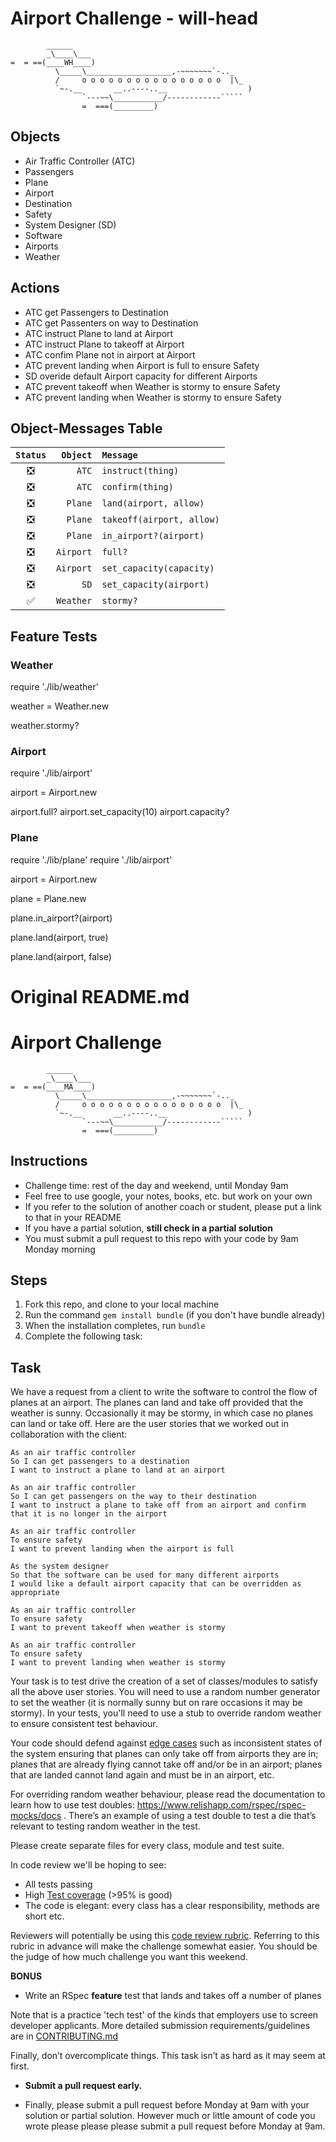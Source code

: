 # Airport Challenge - will-head

```
        ______
        _\____\___
=  = ==(____WH____)
          \_____\___________________,-~~~~~~~`-.._
          /     o o o o o o o o o o o o o o o o  |\_
          `~-.__       __..----..__                  )
                `---~~\___________/------------`````
                =  ===(_________)

```

## Objects

* Air Traffic Controller (ATC)
* Passengers
* Plane
* Airport
* Destination
* Safety
* System Designer (SD)
* Software
* Airports
* Weather

## Actions

* ATC get Passengers to Destination
* ATC get Passenters on way to Destination
* ATC instruct Plane to land at Airport
* ATC instruct Plane to takeoff at Airport
* ATC confim Plane not in airport at Airport
* ATC prevent landing when Airport is full to ensure Safety
* SD overide default Airport capacity for different Airports
* ATC prevent takeoff when Weather is stormy to ensure Safety
* ATC prevent landing when Weather is stormy to ensure Safety

## Object-Messages Table

| ```Status```                  | ```Object```     | ```Message``` |
|:--:                           |               --:|:--            |
| :negative_squared_cross_mark: | ```ATC```        | ```instruct(thing)``` |
| :negative_squared_cross_mark: | ```ATC```        | ```confirm(thing)``` |
| :negative_squared_cross_mark: | ```Plane```      | ```land(airport, allow)``` |
| :negative_squared_cross_mark: | ```Plane```      | ```takeoff(airport, allow)``` |
| :negative_squared_cross_mark: | ```Plane```      | ```in_airport?(airport)``` |
| :negative_squared_cross_mark: | ```Airport```    | ```full?``` |
| :negative_squared_cross_mark: | ```Airport```    | ```set_capacity(capacity)``` |
| :negative_squared_cross_mark: | ```SD```         | ```set_capacity(airport)``` |
| :white_check_mark:            | ```Weather```    | ```stormy?``` |

## Feature Tests

### Weather

require './lib/weather'

weather = Weather.new

weather.stormy?

### Airport

require './lib/airport'

airport = Airport.new

airport.full?
airport.set_capacity(10)
airport.capacity?

### Plane
require './lib/plane'
require './lib/airport'

airport = Airport.new

plane = Plane.new

plane.in_airport?(airport)

plane.land(airport, true)

plane.land(airport, false)




Original README.md
==================

Airport Challenge
=================

```
        ______
        _\____\___
=  = ==(____MA____)
          \_____\___________________,-~~~~~~~`-.._
          /     o o o o o o o o o o o o o o o o  |\_
          `~-.__       __..----..__                  )
                `---~~\___________/------------`````
                =  ===(_________)

```

Instructions
---------

* Challenge time: rest of the day and weekend, until Monday 9am
* Feel free to use google, your notes, books, etc. but work on your own
* If you refer to the solution of another coach or student, please put a link to that in your README
* If you have a partial solution, **still check in a partial solution**
* You must submit a pull request to this repo with your code by 9am Monday morning

Steps
-------

1. Fork this repo, and clone to your local machine
2. Run the command `gem install bundle` (if you don't have bundle already)
3. When the installation completes, run `bundle`
4. Complete the following task:

Task
-----

We have a request from a client to write the software to control the flow of planes at an airport. The planes can land and take off provided that the weather is sunny. Occasionally it may be stormy, in which case no planes can land or take off.  Here are the user stories that we worked out in collaboration with the client:

```
As an air traffic controller 
So I can get passengers to a destination 
I want to instruct a plane to land at an airport

As an air traffic controller 
So I can get passengers on the way to their destination 
I want to instruct a plane to take off from an airport and confirm that it is no longer in the airport

As an air traffic controller 
To ensure safety 
I want to prevent landing when the airport is full 

As the system designer
So that the software can be used for many different airports
I would like a default airport capacity that can be overridden as appropriate

As an air traffic controller 
To ensure safety 
I want to prevent takeoff when weather is stormy 

As an air traffic controller 
To ensure safety 
I want to prevent landing when weather is stormy 
```

Your task is to test drive the creation of a set of classes/modules to satisfy all the above user stories. You will need to use a random number generator to set the weather (it is normally sunny but on rare occasions it may be stormy). In your tests, you'll need to use a stub to override random weather to ensure consistent test behaviour.

Your code should defend against [edge cases](http://programmers.stackexchange.com/questions/125587/what-are-the-difference-between-an-edge-case-a-corner-case-a-base-case-and-a-b) such as inconsistent states of the system ensuring that planes can only take off from airports they are in; planes that are already flying cannot take off and/or be in an airport; planes that are landed cannot land again and must be in an airport, etc.

For overriding random weather behaviour, please read the documentation to learn how to use test doubles: https://www.relishapp.com/rspec/rspec-mocks/docs . There’s an example of using a test double to test a die that’s relevant to testing random weather in the test.

Please create separate files for every class, module and test suite.

In code review we'll be hoping to see:

* All tests passing
* High [Test coverage](https://github.com/makersacademy/course/blob/master/pills/test_coverage.md) (>95% is good)
* The code is elegant: every class has a clear responsibility, methods are short etc. 

Reviewers will potentially be using this [code review rubric](docs/review.md).  Referring to this rubric in advance will make the challenge somewhat easier.  You should be the judge of how much challenge you want this weekend.

**BONUS**

* Write an RSpec **feature** test that lands and takes off a number of planes

Note that is a practice 'tech test' of the kinds that employers use to screen developer applicants.  More detailed submission requirements/guidelines are in [CONTRIBUTING.md](CONTRIBUTING.md)

Finally, don’t overcomplicate things. This task isn’t as hard as it may seem at first.

* **Submit a pull request early.**

* Finally, please submit a pull request before Monday at 9am with your solution or partial solution.  However much or little amount of code you wrote please please please submit a pull request before Monday at 9am.
